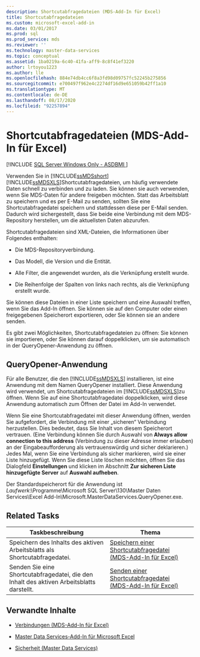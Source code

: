```yaml
---
description: Shortcutabfragedateien (MDS-Add-In für Excel)
title: Shortcutabfragedateien
ms.custom: microsoft-excel-add-in
ms.date: 03/01/2017
ms.prod: sql
ms.prod_service: mds
ms.reviewer: ''
ms.technology: master-data-services
ms.topic: conceptual
ms.assetid: 1ba0219a-6c40-41fa-aff9-8c8f41ef3220
author: lrtoyou1223
ms.author: lle
ms.openlocfilehash: 884e74db4cc6f8a3fd98d09757fc52245b275856
ms.sourcegitcommit: e700497f962e4c2274df16d9e651059b42ff1a10
ms.translationtype: MT
ms.contentlocale: de-DE
ms.lasthandoff: 08/17/2020
ms.locfileid: "92257894"
---
```

# <a name="shortcut-query-files-mds-add-in-for-excel"></a>Shortcutabfragedateien (MDS-Add-In für Excel)

[!INCLUDE [SQL Server Windows Only - ASDBMI ](../../includes/applies-to-version/sql-windows-only-asdbmi.md)]

  Verwenden Sie in [!INCLUDE[ssMDSshort](../../includes/ssmdsshort-md.md)][!INCLUDE[ssMDSXLS](../../includes/ssmdsxls-md.md)]Shortcutabfragedateien, um häufig verwendete Daten schnell zu verbinden und zu laden. Sie können sie auch verwenden, wenn Sie MDS-Daten für andere freigeben möchten. Statt das Arbeitsblatt zu speichern und es per E-Mail zu senden, sollten Sie eine Shortcutabfragedatei speichern und stattdessen diese per E-Mail senden. Dadurch wird sichergestellt, dass Sie beide eine Verbindung mit dem MDS-Repository herstellen, um die aktuellsten Daten abzurufen.  
  
 Shortcutabfragedateien sind XML-Dateien, die Informationen über Folgendes enthalten:  
  
-   Die MDS-Repositoryverbindung.  
  
-   Das Modell, die Version und die Entität.  
  
-   Alle Filter, die angewendet wurden, als die Verknüpfung erstellt wurde.  
  
-   Die Reihenfolge der Spalten von links nach rechts, als die Verknüpfung erstellt wurde.  
  
 Sie können diese Dateien in einer Liste speichern und eine Auswahl treffen, wenn Sie das Add-In öffnen. Sie können sie auf den Computer oder einen freigegebenen Speicherort exportieren, oder Sie können sie an andere senden.  
  
 Es gibt zwei Möglichkeiten, Shortcutabfragedateien zu öffnen: Sie können sie importieren, oder Sie können darauf doppelklicken, um sie automatisch in der QueryOpener-Anwendung zu öffnen.  
  
## <a name="queryopener-application"></a>QueryOpener-Anwendung  
 Für alle Benutzer, die den [!INCLUDE[ssMDSXLS](../../includes/ssmdsxls-md.md)] installieren, ist eine Anwendung mit dem Namen QueryOpener installiert. Diese Anwendung wird verwendet, um Shortcutabfragedateien im [!INCLUDE[ssMDSXLS](../../includes/ssmdsxls-md.md)]zu öffnen. Wenn Sie auf eine Shortcutabfragedatei doppelklicken, wird diese Anwendung automatisch zum Öffnen der Datei im Add-In verwendet.  
  
 Wenn Sie eine Shortcutabfragedatei mit dieser Anwendung öffnen, werden Sie aufgefordert, die Verbindung mit einer „sicheren“ Verbindung herzustellen. Dies bedeutet, dass Sie Inhalt von diesem Speicherort vertrauen. (Eine Verbindung können Sie durch Auswahl von **Always allow connection to this address** (Verbindung zu dieser Adresse immer erlauben) an der Eingabeaufforderung als vertrauenswürdig und sicher deklarieren.) Jedes Mal, wenn Sie eine Verbindung als sicher markieren, wird sie einer Liste hinzugefügt. Wenn Sie diese Liste löschen möchten, öffnen Sie das Dialogfeld **Einstellungen** und klicken im Abschnitt **Zur sicheren Liste hinzugefügte Server** auf **Auswahl aufheben**.  
  
 Der Standardspeicherort für die Anwendung ist *Laufwerk*:\Programme\Microsoft SQL Server\130\Master Daten Services\Excel Add-In\Microsoft.MasterDataServices.QueryOpener.exe.  
  
## <a name="related-tasks"></a>Related Tasks  
  
|Taskbeschreibung|Thema|  
|----------------------|-----------|  
|Speichern des Inhalts des aktiven Arbeitsblatts als Shortcutabfragedatei.|[Speichern einer Shortcutabfragedatei &#40;MDS-Add-In für Excel&#41;](../../master-data-services/microsoft-excel-add-in/save-a-shortcut-query-file-mds-add-in-for-excel.md)|  
|Senden Sie eine Shortcutabfragedatei, die den Inhalt des aktiven Arbeitsblatts darstellt.|[Senden einer Shortcutabfragedatei &#40;MDS-Add-In für Excel&#41;](../../master-data-services/microsoft-excel-add-in/email-a-shortcut-query-file-mds-add-in-for-excel.md)|  
  
## <a name="related-content"></a>Verwandte Inhalte  
  
-   [Verbindungen &#40;MDS-Add-In für Excel&#41;](../../master-data-services/microsoft-excel-add-in/connections-mds-add-in-for-excel.md)  
  
-   [Master Data Services-Add-In für Microsoft Excel](../../master-data-services/microsoft-excel-add-in/master-data-services-add-in-for-microsoft-excel.md)  
  
-   [Sicherheit &#40;Master Data Services&#41;](../../master-data-services/security-master-data-services.md)  
  
  
